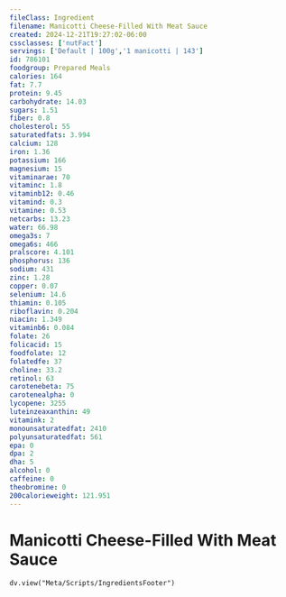 ```yaml
---
fileClass: Ingredient
filename: Manicotti Cheese-Filled With Meat Sauce
created: 2024-12-21T19:27:02-06:00
cssclasses: ['nutFact']
servings: ['Default | 100g','1 manicotti | 143']
id: 786101
foodgroup: Prepared Meals
calories: 164
fat: 7.7
protein: 9.45
carbohydrate: 14.03
sugars: 1.51
fiber: 0.8
cholesterol: 55
saturatedfats: 3.994
calcium: 128
iron: 1.36
potassium: 166
magnesium: 15
vitaminarae: 70
vitaminc: 1.8
vitaminb12: 0.46
vitamind: 0.3
vitamine: 0.53
netcarbs: 13.23
water: 66.98
omega3s: 7
omega6s: 466
pralscore: 4.101
phosphorus: 136
sodium: 431
zinc: 1.28
copper: 0.07
selenium: 14.6
thiamin: 0.105
riboflavin: 0.204
niacin: 1.349
vitaminb6: 0.084
folate: 26
folicacid: 15
foodfolate: 12
folatedfe: 37
choline: 33.2
retinol: 63
carotenebeta: 75
carotenealpha: 0
lycopene: 3255
luteinzeaxanthin: 49
vitamink: 2
monounsaturatedfat: 2410
polyunsaturatedfat: 561
epa: 0
dpa: 2
dha: 5
alcohol: 0
caffeine: 0
theobromine: 0
200calorieweight: 121.951
---
```


# Manicotti Cheese-Filled With Meat Sauce

```dataviewjs
dv.view("Meta/Scripts/IngredientsFooter")
```